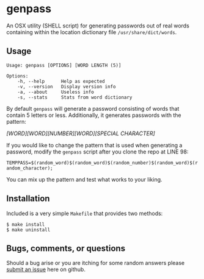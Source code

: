 genpass
====
An OSX utility (SHELL script) for generating passwords out of real words containing within the location dictionary file `/usr/share/dict/words`.


Usage
-----
    Usage: genpass [OPTIONS] [WORD LENGTH (5)]

    Options:
        -h, --help      Help as expected
        -v, --version   Display version info
        -a, --about     Useless info
        -s, --stats     Stats from word dictionary
        
By default `genpass` will generate a password consisting of words that contain 5 letters or less.  Additionally, it generates passwords with the pattern:

*[WORD][WORD][NUMBER][WORD][SPECIAL CHARACTER]*

If you would like to change the pattern that is used when generating a password, modify the `genpass` script after you clone the repo at LINE 98:

`TEMPPASS=$(random_word)$(random_word)$(random_number)$(random_word)$(random_character);`

You can mix up the pattern and test what works to your liking.


Installation
-----
Included is a very simple `Makefile` that provides two methods:

    $ make install
    $ make uninstall

Bugs, comments, or questions
-----
Should a bug arise or you are itching for some random answers please [submit an issue](https://github.com/sh4t/genpass/issues) here on github.
